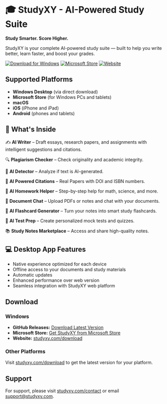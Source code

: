 # 🎓 StudyXY - AI-Powered Study Suite

**Study Smarter. Score Higher.**

StudyXY is your complete AI-powered study suite — built to help you write better, learn faster, and boost your grades.

[![Download for Windows](https://img.shields.io/badge/Download-Windows-blue?style=for-the-badge&logo=windows)](https://github.com/mccsuresh/StudyXY/releases/latest)
[![Microsoft Store](https://img.shields.io/badge/Get%20it%20from-Microsoft%20Store-orange?style=for-the-badge&logo=microsoft)](https://apps.microsoft.com/detail/9n0jv409lbc9)
[![Website](https://img.shields.io/badge/Visit-StudyXY.com-green?style=for-the-badge&logo=web)](https://studyxy.com)

## Supported Platforms

- **Windows Desktop** (via direct download)
- **Microsoft Store** (for Windows PCs and tablets)
- **macOS**
- **iOS** (iPhone and iPad)
- **Android** (phones and tablets)

## 🚀 What's Inside

✍️ **AI Writer** – Draft essays, research papers, and assignments with intelligent suggestions and citations.

🔍 **Plagiarism Checker** – Check originality and academic integrity.

🤖 **AI Detector** – Analyze if text is AI-generated.

📄 **AI Powered Citations** – Real Papers with DOI and ISBN numbers.

🧮 **AI Homework Helper** – Step-by-step help for math, science, and more.

📄 **Document Chat** – Upload PDFs or notes and chat with your documents.

🧠 **AI Flashcard Generator** – Turn your notes into smart study flashcards.

📝 **AI Test Prep** – Create personalized mock tests and quizzes.

📚 **Study Notes Marketplace** – Access and share high-quality notes.

## 💻 Desktop App Features

- Native experience optimized for each device
- Offline access to your documents and study materials
- Automatic updates
- Enhanced performance over web version
- Seamless integration with StudyXY web platform

## Download

### Windows
- **GitHub Releases:** [Download Latest Version](https://github.com/mccsuresh/StudyXY/releases/latest)
- **Microsoft Store:** [Get StudyXY from Microsoft Store](https://apps.microsoft.com/detail/9n0jv409lbc9)
- **Website:** [studyxy.com/download](https://studyxy.com/download)

### Other Platforms
Visit [studyxy.com/download](https://studyxy.com/download) to get the latest version for your platform.

## Support

For support, please visit [studyxy.com/contact](https://studyxy.com/contact) or email support@studyxy.com.

